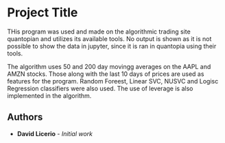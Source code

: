 # Project Title

THis program was used and made on the algorithmic trading site quantopian and utilizes its available tools. No output is shown as it is not possible to show the data in jupyter, since it is ran in quantopia using their tools.

The algorithm uses 50 and 200 day movingg averages on the AAPL and AMZN stocks. Those along with the last 10 days of prices are used as features for the program. Random Foreest, Linear SVC, NUSVC and Logisc Regression classifiers were also used. The use of leverage is also implemented in the algorithm.


## Authors

* **David Licerio** - *Initial work* 


